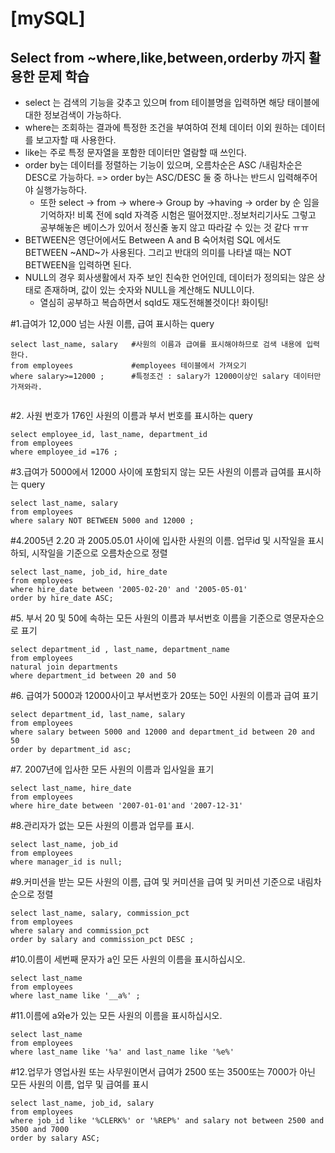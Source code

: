 # [mySQL]
## Select from ~where,like,between,orderby 까지 활용한 문제 학습

- select 는 검색의 기능을 갖추고 있으며 from 테이블명을 입력하면 해당 태이블에 대한 정보검색이 가능하다.
- where는 조회하는 결과에 특정한 조건을 부여하여 전체 데이터 이외 원하는 데이터를 보고자할 때 
  사용한다.
- like는  주로 특정 문자열을 포함한 데이터만 열람할 때 쓰인다.
- order by는 데이터를 정렬하는 기능이 있으며, 오름차순은 ASC /내림차순은 DESC로 가능하다.
  =>  order by는 ASC/DESC 둘 중 하나는 반드시 입력해주어야 실행가능하다.
  * 또한 select -> from -> where-> Group by ->having -> order by 순 임을 기억하자!
    비록 전에 sqld 자격증 시험은 떨어졌지만..정보처리기사도 그렇고 공부해놓은 베이스가
    있어서 정신줄 놓지 않고 따라갈 수 있는 것 같다 ㅠㅠ
- BETWEEN은  영단어에서도 Between A and B 숙어처럼 SQL 에서도 BETWEEN ~AND~가 사용된다.
  그리고 반대의 의미를 나타낼 때는 NOT BETWEEN을 입력하면 된다.
- NULL의 경우 회사생활에서 자주 보인 친숙한 언어인데, 데이터가 정의되는 않은 상태로
  존재하며, 값이 있는 숫자와 NULL을 계산해도 NULL이다.
  * 열심히 공부하고 복습하면서 sqld도 재도전해볼것이다! 화이팅!

#1.급여가 12,000 넘는 사원 이름, 급여 표시하는 query
~~~
select last_name, salary   #사원의 이름과 급여를 표시해야하므로 검색 내용에 입력한다.
from employees             #employees 테이블에서 가져오기
where salary>=12000 ;      #특정조건 : salary가 12000이상인 salary 데이터만 가져와라.
   
~~~
#2. 사원 번호가 176인 사원의 이름과 부서 번호를 표시하는 query

~~~
select employee_id, last_name, department_id
from employees
where employee_id =176 ;
~~~

#3.급여가 5000에서 12000 사이에 포함되지 않는 모든 사원의 이름과 급여를 표시하는 query

~~~
select last_name, salary
from employees
where salary NOT BETWEEN 5000 and 12000 ;
~~~
#4.2005년 2.20 과 2005.05.01 사이에 입사한 사원의 이름. 업무id 및 시작일을 표시하되, 시작일을
기준으로 오름차순으로 정렬

~~~
select last_name, job_id, hire_date
from employees
where hire_date between '2005-02-20' and '2005-05-01'
order by hire_date ASC;
~~~
#5. 부서 20 및 50에 속하는 모든 사원의 이름과 부서번호 이름을 기준으로 영문자순으로 표기 

~~~
select department_id , last_name, department_name
from employees
natural join departments
where department_id between 20 and 50
~~~

#6. 급여가 5000과 12000사이고 부서번호가 20또는 50인 사원의 이름과 급여 표기 

~~~
select department_id, last_name, salary
from employees
where salary between 5000 and 12000 and department_id between 20 and 50
order by department_id asc;
~~~

#7. 2007년에 입사한 모든 사원의 이름과 입사일을 표기 

~~~
select last_name, hire_date
from employees
where hire_date between '2007-01-01'and '2007-12-31'
~~~

#8.관리자가 없는 모든 사원의 이름과 업무를 표시. 

~~~
select last_name, job_id
from employees
where manager_id is null;
~~~

#9.커미션을 받는 모든 사원의 이름, 급여 및 커미션을 급여 및 커미션 기준으로 내림차순으로 정렬

~~~
select last_name, salary, commission_pct
from employees
where salary and commission_pct
order by salary and commission_pct DESC ;
~~~

#10.이름이 세번째 문자가 a인 모든 사원의 이름을 표시하십시오.

~~~
select last_name
from employees
where last_name like '__a%' ;   
~~~

#11.이름에 a와e가 있는 모든 사원의 이름을 표시하십시오.

~~~
select last_name
from employees
where last_name like '%a' and last_name like '%e%'
~~~

#12.업무가 영업사원 또는 사무원이면서 급여가 2500 또는 3500또는 7000가 아닌 모든 사원의 이름, 업무 및 급여를 표시 

~~~
select last_name, job_id, salary
from employees
where job_id like '%CLERK%' or '%REP%' and salary not between 2500 and 3500 and 7000
order by salary ASC;
~~~
